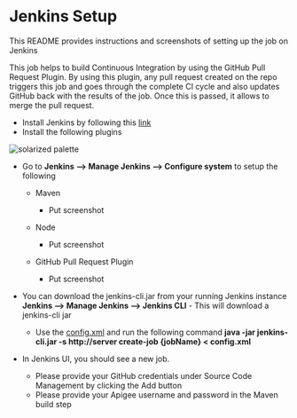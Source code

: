 # Jenkins Setup

This README provides instructions and screenshots of setting up the job on Jenkins

This job helps to build Continuous Integration by using the GitHub Pull Request Plugin. By using this plugin, any pull request created on the repo triggers this job and goes through the complete CI cycle and also updates GitHub back with the results of the job. Once this is passed, it allows to merge the pull request.

- Install Jenkins by following this [link](https://jenkins-ci.org)
- Install the following plugins 

![solarized palette](https://github.com/altercation/solarized/raw/master/img/solarized-palette.png)

- Go to **Jenkins --> Manage Jenkins --> Configure system** to setup the following
    - Maven
      - Put screenshot

    - Node
      - Put screenshot

    - GitHub Pull Request Plugin
      - Put screenshot

- You can download the jenkins-cli.jar from your running Jenkins instance
    **Jenkins --> Manage Jenkins --> Jenkins CLI** - This will download a jenkins-cli jar
    - Use the [config.xml](https://github.com/ssvaidyanathan/api-ci-tools/blob/cricket-app/jenkins-setup/config.xml) and run the following command **java -jar jenkins-cli.jar -s http://server create-job {jobName} < config.xml**

- In Jenkins UI, you should see a new job. 
    - Please provide your GitHub credentials under Source Code Management by clicking the Add button
    - Please provide your Apigee username and password in the Maven build step
